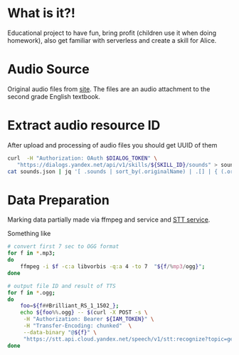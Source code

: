 What is it?!
===
Educational project to have fun, bring profit (children use it when doing homework), also get familiar with serverless and create a skill for Alice.


Audio Source
===
Original audio files from [site](https://xn----dtbhthpdbkkaet.xn--p1ai/El_uchebniki/Elektronnie_resursi/multimediynye-prilozheniya-k-uchebnikam/angliyskiy-yazyk-/index.php).
The files are an audio attachment to the second grade English textbook.


Extract audio resource ID
===
After upload and processing of audio files you should get UUID of them
```bash
curl  -H "Authorization: OAuth $DIALOG_TOKEN" \
   "https://dialogs.yandex.net/api/v1/skills/${SKILL_ID}/sounds" > sounds.json
cat sounds.json | jq '[ .sounds | sort_by(.originalName) | .[] | { (.originalName[20:22]) : .id} ]' | fgrep \"
``` 

Data Preparation
===
Marking data partially made via ffmpeg and service and [STT service](https://cloud.yandex.ru/docs/speechkit/stt/request).

Something like
```bash
# convert first 7 sec to OGG format
for f in *.mp3; 
do 
    ffmpeg -i $f -c:a libvorbis -q:a 4 -to 7  "${f/%mp3/ogg}"; 
done

# output file ID and result of TTS
for f in *.ogg; 
do 
    foo=${f##Brilliant_RS_1_1502_}; 
    echo ${foo%%.ogg} -- $(curl -X POST -s \
     -H "Authorization: Bearer ${IAM_TOKEN}" \
     -H "Transfer-Encoding: chunked"  \
     --data-binary "@${f}" \
     "https://stt.api.cloud.yandex.net/speech/v1/stt:recognize?topic=general&folderId=${FOLDER_ID}") ; 
done
```
